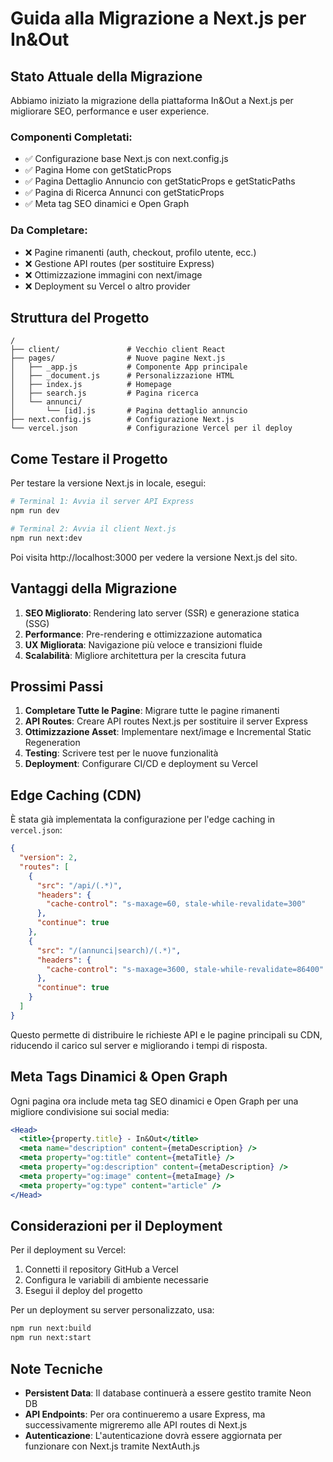 # Guida alla Migrazione a Next.js per In&Out

## Stato Attuale della Migrazione

Abbiamo iniziato la migrazione della piattaforma In&Out a Next.js per migliorare SEO, performance e user experience. 

### Componenti Completati:
- ✅ Configurazione base Next.js con next.config.js
- ✅ Pagina Home con getStaticProps
- ✅ Pagina Dettaglio Annuncio con getStaticProps e getStaticPaths
- ✅ Pagina di Ricerca Annunci con getStaticProps
- ✅ Meta tag SEO dinamici e Open Graph

### Da Completare:
- ❌ Pagine rimanenti (auth, checkout, profilo utente, ecc.)
- ❌ Gestione API routes (per sostituire Express)
- ❌ Ottimizzazione immagini con next/image
- ❌ Deployment su Vercel o altro provider

## Struttura del Progetto

```
/
├── client/               # Vecchio client React
├── pages/                # Nuove pagine Next.js
│   ├── _app.js           # Componente App principale
│   ├── _document.js      # Personalizzazione HTML
│   ├── index.js          # Homepage
│   ├── search.js         # Pagina ricerca
│   └── annunci/
│       └── [id].js       # Pagina dettaglio annuncio
├── next.config.js        # Configurazione Next.js
└── vercel.json           # Configurazione Vercel per il deploy
```

## Come Testare il Progetto

Per testare la versione Next.js in locale, esegui:

```bash
# Terminal 1: Avvia il server API Express
npm run dev

# Terminal 2: Avvia il client Next.js
npm run next:dev
```

Poi visita http://localhost:3000 per vedere la versione Next.js del sito.

## Vantaggi della Migrazione

1. **SEO Migliorato**: Rendering lato server (SSR) e generazione statica (SSG)
2. **Performance**: Pre-rendering e ottimizzazione automatica
3. **UX Migliorata**: Navigazione più veloce e transizioni fluide
4. **Scalabilità**: Migliore architettura per la crescita futura

## Prossimi Passi

1. **Completare Tutte le Pagine**: Migrare tutte le pagine rimanenti
2. **API Routes**: Creare API routes Next.js per sostituire il server Express
3. **Ottimizzazione Asset**: Implementare next/image e Incremental Static Regeneration
4. **Testing**: Scrivere test per le nuove funzionalità
5. **Deployment**: Configurare CI/CD e deployment su Vercel

## Edge Caching (CDN)

È stata già implementata la configurazione per l'edge caching in `vercel.json`:

```json
{
  "version": 2,
  "routes": [
    {
      "src": "/api/(.*)",
      "headers": {
        "cache-control": "s-maxage=60, stale-while-revalidate=300"
      },
      "continue": true
    },
    {
      "src": "/(annunci|search)/(.*)",
      "headers": {
        "cache-control": "s-maxage=3600, stale-while-revalidate=86400"
      },
      "continue": true
    }
  ]
}
```

Questo permette di distribuire le richieste API e le pagine principali su CDN, riducendo il carico sul server e migliorando i tempi di risposta.

## Meta Tags Dinamici & Open Graph

Ogni pagina ora include meta tag SEO dinamici e Open Graph per una migliore condivisione sui social media:

```jsx
<Head>
  <title>{property.title} - In&Out</title>
  <meta name="description" content={metaDescription} />
  <meta property="og:title" content={metaTitle} />
  <meta property="og:description" content={metaDescription} />
  <meta property="og:image" content={metaImage} />
  <meta property="og:type" content="article" />
</Head>
```

## Considerazioni per il Deployment

Per il deployment su Vercel:

1. Connetti il repository GitHub a Vercel
2. Configura le variabili di ambiente necessarie
3. Esegui il deploy del progetto

Per un deployment su server personalizzato, usa:

```bash
npm run next:build
npm run next:start
```

## Note Tecniche

- **Persistent Data**: Il database continuerà a essere gestito tramite Neon DB
- **API Endpoints**: Per ora continueremo a usare Express, ma successivamente migreremo alle API routes di Next.js
- **Autenticazione**: L'autenticazione dovrà essere aggiornata per funzionare con Next.js tramite NextAuth.js